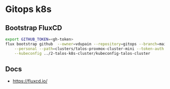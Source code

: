 # Gitops k8s

## Bootstrap FluxCD

```sh
export GITHUB_TOKEN=<gh-token>
flux bootstrap github  --owner=vdupain --repository=gitops --branch=main \
    --personal --path=clusters/talos-proxmox-cluster-mini --token-auth \
    --kubeconfig ../2-talos-k8s-cluster/kubeconfig-talos-cluster
```

## Docs

* <https://fluxcd.io/>
